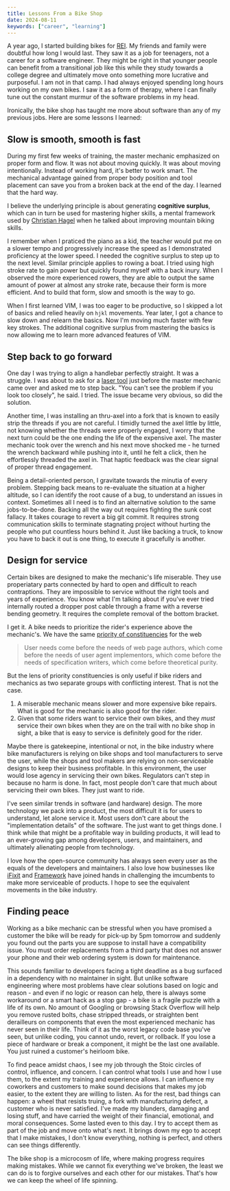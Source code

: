 ```yaml
---
title: Lessons From a Bike Shop
date: 2024-08-11
keywords: ["career", "learning"]
---
```


A year ago, I started building bikes for [REI](https://www.rei.com/). My friends and family were doubtful how long I would last. They saw it as a job for teenagers, not a career for a software engineer. They might be right in that younger people can benefit from a transitional job like this while they study towards a college degree and ultimately move onto something more lucrative and purposeful. I am not in that camp. I had always enjoyed spending long hours working on my own bikes. I saw it as a form of therapy, where I can finally tune out the constant murmur of the software problems in my head.

Ironically, the bike shop has taught me more about software than any of my previous jobs. Here are some lessons I learned:

## Slow is smooth, smooth is fast

During my first few weeks of training, the master mechanic emphasized on proper form and flow. It was not about moving quickly. It was about moving intentionally. Instead of working hard, it's better to work smart. The mechanical advantage gained from proper body position and tool placement can save you from a broken back at the end of the day. I learned that the hard way.

I believe the underlying principle is about generating **cognitive surplus**, which can in turn be used for mastering higher skills, a mental framework used by [Christian Hagel](https://substack.com/@uxletters) when he talked about improving mountain biking skills.

I remember when I praticed the piano as a kid, the teacher would put me on a slower tempo and progressively increase the speed as I demonstrated proficiency at the lower speed. I needed the cognitive surplus to step up to the next level. Similar principle applies to rowing a boat. I tried using high stroke rate to gain power but quickly found myself with a back inury. When I observed the more experienced rowers, they are able to output the same amount of power at almost any stroke rate, because their form is more efficient. And to build that form, slow and smooth is the way to go.

When I first learned VIM, I was too eager to be productive, so I skipped a lot of basics and relied heavily on `hjkl` movements. Year later, I got a chance to slow down and relearn the basics. Now I'm moving much faster with few key strokes. The additional cognitive surplus from mastering the basics is now allowing me to learn more advanced features of VIM.

## Step back to go forward

One day I was trying to align a handlebar perfectly straight. It was a struggle. I was about to ask for a [laser tool](https://bikerumor.com/review-perfectly-aligned-handlebars-tune-spurtreu/) just before the master mechanic came over and asked me to step back. "You can't see the problem if you look too closely", he said. I tried. The issue became very obvious, so did the solution.

Another time, I was installing an thru-axel into a fork that is known to easily strip the threads if you are not careful. I timidly turned the axel little by little, not knowing whether the threads were properly engaged, I worry that the next turn could be the one ending the life of the expensive axel. The master mechanic took over the wrench and his next move shocked me - he turned the wrench backward while pushing into it, until he felt a click, then he effortlessly threaded the axel in. That haptic feedback was the clear signal of proper thread engagement.

Being a detail-oriented person, I gravitate towards the minutia of every problem. Stepping back means to re-evaluate the situation at a higher altitude, so I can identify the root cause of a bug, to understand an issues in context. Sometimes all I need is to find an alternative solution to the same jobs-to-be-done. Backing all the way out requires fighting the sunk cost fallacy. It takes courage to revert a big git commit. It requires strong communication skills to terminate stagnating project without hurting the people who put countless hours behind it. Just like backing a truck, to know you have to back it out is one thing, to execute it gracefully is another.

## Design for service

Certain bikes are designed to make the mechanic's life miserable. They use properiatary parts connected by hard to open and difficult to reach contraptions. They are impossible to service without the right tools and years of experience. You know what I'm talking about if you've ever tried internally routed a dropper post cable through a frame with a reverse bending geometry. It requires the complete removal of the bottom bracket.

I get it. A bike needs to prioritize the rider's experience above the mechanic's. We have the same [priority of constituencies](https://www.w3.org/TR/design-principles/#priority-of-constituencies) for the web

> User needs come before the needs of web page authors, which come before the needs of user agent implementors, which come before the needs of specification writers, which come before theoretical purity.

But the lens of priority constituencies is only useful if bike riders and mechanics as two separate groups with conflicting interest. That is not the case.

1. A miserable mechanic means slower and more expensive bike repairs. What is good for the mechanic is also good for the rider.
2. Given that some riders want to service their own bikes, and they _must_ service their own bikes when they are on the trail with no bike shop in sight, a bike that is easy to service is definitely good for the rider.

Maybe there is gatekeepine, intentional or not, in the bike industry where bike manufacturers is relying on bike shops and tool manufacturers to serve the user, while the shops and tool makers are relying on non-serviceable designs to keep their business profitable. In this environment, the user would lose agency in servicing their own bikes. Regulators can't step in because no harm is done. In fact, most people don't care that much about servicing their own bikes. They just want to ride.

I've seen similar trends in software (and hardware) design. The more technology we pack into a product, the most difficult it is for users to understand, let alone service it. Most users don't care about the "implementation details" of the software. The just want to get things done. I think while that might be a profitable way in building products, it will lead to an ever-growing gap among developers, users, and maintainers, and ultimately alienating people from technology.

I love how the open-source community has always seen every user as the equals of the developers and maintainers. I also love how businesses like [iFixit](https://www.ifixit.com/) and [Framework](https://frame.work/) have joined hands in challenging the imcumbents to make more serviceable of products. I hope to see the equivalent movements in the bike industry.

## Finding peace

Working as a bike mechanic can be stressful when you have promised a customer the bike will be ready for pick-up by 5pm tomorrow and suddenly you found out the parts you are suppose to install have a compatibility issue. You must order replacements from a third party that does not answer your phone and their web ordering system is down for maintenance.

This sounds familiar to developers facing a tight deadline as a bug surfaced in a dependency with no maintainer in sight. But unlike software engineering where most problems have clear solutions based on logic and reason - and even if no logic or reason can help, there is always some workaround or a smart hack as a stop gap - a bike is a fragile puzzle with a life of its own. No amount of Googling or browsing Stack Overflow will help you remove rusted bolts, chase stripped threads, or straighten bent derailleurs on components that even the most experienced mechanic has never seen in their life. Think of it as the worst legacy code base you've seen, but unlike coding, you cannot undo, revert, or rollback. If you lose a piece of hardware or break a component, it might be the last one available. You just ruined a customer's heirloom bike.

To find peace amidst chaos, I see my job through the Stoic circles of control, influence, and concern. I can control what tools I use and how I use them, to the extent my training and experience allows. I can influence my coworkers and customers to make sound decisions that makes my job easier, to the extent they are willing to listen. As for the rest, bad things can happen: a wheel that resists truing, a fork with manufacturing defect, a customer who is never satisfied. I've made my blunders, damaging and losing stuff, and have carried the weight of their financial, emotional, and moral consequences. Some lasted even to this day. I try to accept them as part of the job and move onto what's next. It brings down my ego to accept that I make mistakes, I don't know everything, nothing is perfect, and others can see things differently.

The bike shop is a microcosm of life, where making progress requires making mistakes. While we cannot fix everything we've broken, the least we can do is to forgive ourselves and each other for our mistakes. That's how we can keep the wheel of life spinning.
